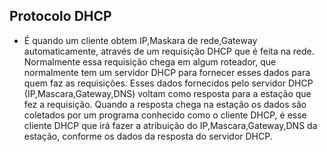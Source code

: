 ## Protocolo DHCP


- É quando um cliente obtem IP,Maskara de rede,Gateway automaticamente, através de um requisição DHCP que é feita na rede. Normalmente essa requisição chega em algum roteador, que normalmente tem um servidor DHCP para fornecer esses dados para quem faz as requisições. Esses dados fornecidos pelo servidor DHCP         
(IP,Mascara,Gateway,DNS) voltam como resposta para a estação que fez a requisição. Quando a resposta chega na estação os dados são coletados por um programa conhecido como o cliente DHCP, é esse cliente DHCP que irá fazer a atribuição do IP,Mascara,Gateway,DNS da estação, conforme os dados da resposta do servidor DHCP.
